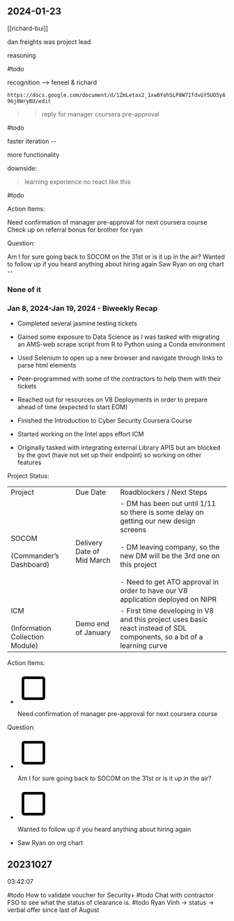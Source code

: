 ## 2024-01-23

[[richard-bui]] 

dan freights was project lead

reasoning 

#todo 

recognition --> feneel & richard

`https://docs.google.com/document/d/1ZmLetax2_1xw8YohSLP8W71fdvGY5UO5y696j8WryBU/edit`

>> reply for manager coursera pre-approval

#todo 

faster iteration --

more functionality

downside: 

> learning experience 
> no react like this



#todo 

Action Items:

Need confirmation of manager pre-approval for next coursera course
Check up on referral bonus for brother for ryan

Question:

Am I for sure going back to SOCOM on the 31st or is it up in the air?
Wanted to follow up if you heard anything about hiring again
Saw Ryan on org chart --

### None of it 

### Jan 8, 2024-Jan 19, 2024 - Biweekly Recap

- Completed several jasmine testing tickets
    
- Gained some exposure to Data Science as I was tasked with migrating an AMS-web scrape script from R to Python using a Conda environment
    

- Used Selenium to open up a new browser and navigate through links to parse html elements
    

- Peer-programmed with some of the contractors to help them with their tickets
    
- Reached out for resources on V8 Deployments in order to prepare ahead of time (expected to start EOM)
    
- Finished the Introduction to Cyber Security Coursera Course
    
- Started working on the Intel apps effort ICM
    

- Originally tasked with integrating external Library APIS but am blocked by the govt (have not set up their endpoint) so working on other features  
      

Project Status:

|   |   |   |
|---|---|---|
|Project|Due Date|Roadblockers / Next Steps|
|SOCOM<br><br>(Commander’s Dashboard)|Delivery Date of Mid March|- DM has been out until 1/11 so there is some delay on getting our new design screens<br>    <br>- DM leaving company, so the new DM will be the 3rd one on this project<br>    <br>- Need to get ATO approval in order to have our V8 application deployed on NIPR|
|ICM<br><br>(Information Collection Module)|Demo end of January|- First time developing in V8 and this project uses basic react instead of SDL components, so a bit of a learning curve|

  

Action Items:

- ![unchecked](data:image/png;base64,iVBORw0KGgoAAAANSUhEUgAAAEgAAABICAYAAABV7bNHAAAA1ElEQVR4Ae3bMQ4BURSFYY2xBuwQ7BIkTGxFRj9Oo9RdkXn5TvL3L19u+2ZmZmZmZhVbpH26pFcaJ9IrndMudb/CWadHGiden1bll9MIzqd79SUd0thY20qga4NA50qgoUGgoRJo/NL/V/N+QIAAAQIECBAgQIAAAQIECBAgQIAAAQIECBAgQIAAAQIECBAgQIAAAQIECBAgQIAAAQIEyFeEZyXQpUGgUyXQrkGgTSVQl/qGcG5pnkq3Sn0jOMv0k3Vpm05pmNjfsGPalFyOmZmZmdkbSS9cKbtzhxMAAAAASUVORK5CYII=)
    
    Need confirmation of manager pre-approval for next coursera course
    

  

Question:

- ![unchecked](data:image/png;base64,iVBORw0KGgoAAAANSUhEUgAAAEgAAABICAYAAABV7bNHAAAA1ElEQVR4Ae3bMQ4BURSFYY2xBuwQ7BIkTGxFRj9Oo9RdkXn5TvL3L19u+2ZmZmZmZhVbpH26pFcaJ9IrndMudb/CWadHGiden1bll9MIzqd79SUd0thY20qga4NA50qgoUGgoRJo/NL/V/N+QIAAAQIECBAgQIAAAQIECBAgQIAAAQIECBAgQIAAAQIECBAgQIAAAQIECBAgQIAAAQIEyFeEZyXQpUGgUyXQrkGgTSVQl/qGcG5pnkq3Sn0jOMv0k3Vpm05pmNjfsGPalFyOmZmZmdkbSS9cKbtzhxMAAAAASUVORK5CYII=)
    
    Am I for sure going back to SOCOM on the 31st or is it up in the air?
    
- ![unchecked](data:image/png;base64,iVBORw0KGgoAAAANSUhEUgAAAEgAAABICAYAAABV7bNHAAAA1ElEQVR4Ae3bMQ4BURSFYY2xBuwQ7BIkTGxFRj9Oo9RdkXn5TvL3L19u+2ZmZmZmZhVbpH26pFcaJ9IrndMudb/CWadHGiden1bll9MIzqd79SUd0thY20qga4NA50qgoUGgoRJo/NL/V/N+QIAAAQIECBAgQIAAAQIECBAgQIAAAQIECBAgQIAAAQIECBAgQIAAAQIECBAgQIAAAQIEyFeEZyXQpUGgUyXQrkGgTSVQl/qGcG5pnkq3Sn0jOMv0k3Vpm05pmNjfsGPalFyOmZmZmdkbSS9cKbtzhxMAAAAASUVORK5CYII=)
    
    Wanted to follow up if you heard anything about hiring again
    

- Saw Ryan on org chart
    




## 20231027
03:42:07

#todo How to validate voucher for Security+
#todo Chat with contractor FSO to see what the status of clearance is. 
#todo Ryan Vinh -> status -> verbal offer since last of August
